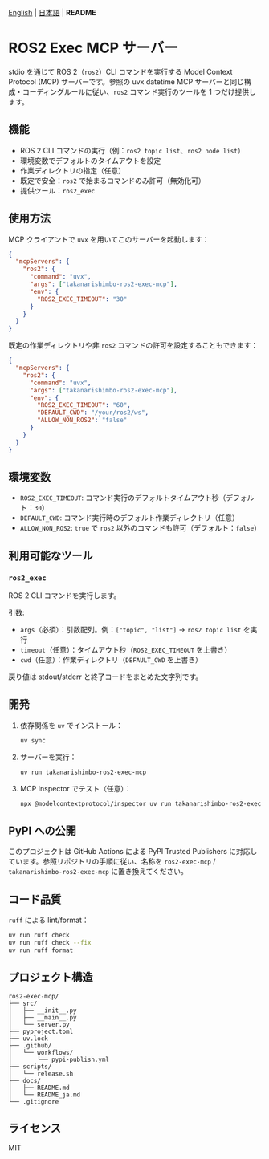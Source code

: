 [English](README.md) | [日本語](README_ja.md) | **README**

# ROS2 Exec MCP サーバー

stdio を通じて ROS 2（`ros2`）CLI コマンドを実行する Model Context Protocol (MCP) サーバーです。参照の uvx datetime MCP サーバーと同じ構成・コーディングルールに従い、`ros2` コマンド実行のツールを 1 つだけ提供します。

## 機能

- ROS 2 CLI コマンドの実行（例：`ros2 topic list`、`ros2 node list`）
- 環境変数でデフォルトのタイムアウトを設定
- 作業ディレクトリの指定（任意）
- 既定で安全：`ros2` で始まるコマンドのみ許可（無効化可）
- 提供ツール：`ros2_exec`

## 使用方法

MCP クライアントで `uvx` を用いてこのサーバーを起動します：

```json
{
  "mcpServers": {
    "ros2": {
      "command": "uvx",
      "args": ["takanarishimbo-ros2-exec-mcp"],
      "env": {
        "ROS2_EXEC_TIMEOUT": "30"
      }
    }
  }
}
```

既定の作業ディレクトリや非 `ros2` コマンドの許可を設定することもできます：

```json
{
  "mcpServers": {
    "ros2": {
      "command": "uvx",
      "args": ["takanarishimbo-ros2-exec-mcp"],
      "env": {
        "ROS2_EXEC_TIMEOUT": "60",
        "DEFAULT_CWD": "/your/ros2/ws",
        "ALLOW_NON_ROS2": "false"
      }
    }
  }
}
```

## 環境変数

- `ROS2_EXEC_TIMEOUT`: コマンド実行のデフォルトタイムアウト秒（デフォルト：`30`）
- `DEFAULT_CWD`: コマンド実行時のデフォルト作業ディレクトリ（任意）
- `ALLOW_NON_ROS2`: `true` で `ros2` 以外のコマンドも許可（デフォルト：`false`）

## 利用可能なツール

### `ros2_exec`

ROS 2 CLI コマンドを実行します。

引数:

- `args`（必須）：引数配列。例：`["topic", "list"]` → `ros2 topic list` を実行
- `timeout`（任意）：タイムアウト秒（`ROS2_EXEC_TIMEOUT` を上書き）
- `cwd`（任意）：作業ディレクトリ（`DEFAULT_CWD` を上書き）

戻り値は stdout/stderr と終了コードをまとめた文字列です。

## 開発

1.  依存関係を `uv` でインストール：

    ```bash
    uv sync
    ```

2.  サーバーを実行：

    ```bash
    uv run takanarishimbo-ros2-exec-mcp
    ```

3.  MCP Inspector でテスト（任意）：

    ```bash
    npx @modelcontextprotocol/inspector uv run takanarishimbo-ros2-exec-mcp
    ```

## PyPI への公開

このプロジェクトは GitHub Actions による PyPI Trusted Publishers に対応しています。参照リポジトリの手順に従い、名称を `ros2-exec-mcp` / `takanarishimbo-ros2-exec-mcp` に置き換えてください。

## コード品質

`ruff` による lint/format：

```bash
uv run ruff check
uv run ruff check --fix
uv run ruff format
```

## プロジェクト構造

```
ros2-exec-mcp/
├── src/
│   ├── __init__.py
│   ├── __main__.py
│   └── server.py
├── pyproject.toml
├── uv.lock
├── .github/
│   └── workflows/
│       └── pypi-publish.yml
├── scripts/
│   └── release.sh
├── docs/
│   ├── README.md
│   └── README_ja.md
└── .gitignore
```

## ライセンス

MIT
